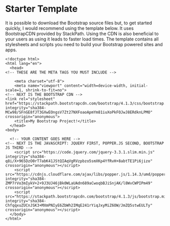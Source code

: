 # Starter Template
It is possible to download the Bootstrap source files but, to get started quickly, I would recommend using the template below. It uses BootstrapCDN provided by StackPath. Using the CDN is also beneficial to your users as using it leads to faster load times. The template contains all stylesheets and scripts you need to build your Bootstrap powered sites and apps.
```
<!doctype html>
<html lang="en">
  <head>
<!-- THESE ARE THE META TAGS YOU MUST INCLUDE -->
    
    <meta charset="utf-8">
    <meta name="viewport" content="width=device-width, initial-scale=1, shrink-to-fit=no">
<!-- NEXT IS THE BOOTSTRAP CDN -->
<link rel="stylesheet" href="https://stackpath.bootstrapcdn.com/bootstrap/4.1.3/css/bootstrap.min.css" integrity="sha384-MCw98/SFnGE8fJT3GXwEOngsV7Zt27NXFoaoApmYm81iuXoPkFOJwJ8ERdknLPMO" crossorigin="anonymous">
    <title>My Bootstrap Project!</title>
  </head>
<body>
  
  <!-- YOUR CONTENT GOES HERE -->
<!-- NEXT IS THE JAVASCRIPT: JQUERY FIRST, POPPER.JS SECOND, BOOTSTRAP JS THIRD -->
    <script src="https://code.jquery.com/jquery-3.3.1.slim.min.js" integrity="sha384-q8i/X+965DzO0rT7abK41JStQIAqVgRVzpbzo5smXKp4YfRvH+8abtTE1Pi6jizo" crossorigin="anonymous"></script>
    <script src="https://cdnjs.cloudflare.com/ajax/libs/popper.js/1.14.3/umd/popper.min.js" integrity="sha384-ZMP7rVo3mIykV+2+9J3UJ46jBk0WLaUAdn689aCwoqbBJiSnjAK/l8WvCWPIPm49" crossorigin="anonymous"></script>
    <script src="https://stackpath.bootstrapcdn.com/bootstrap/4.1.3/js/bootstrap.min.js" integrity="sha384-ChfqqxuZUCnJSK3+MXmPNIyE6ZbWh2IMqE241rYiqJxyMiZ6OW/JmZQ5stwEULTy" crossorigin="anonymous"></script>
  </body>
</html>
```
